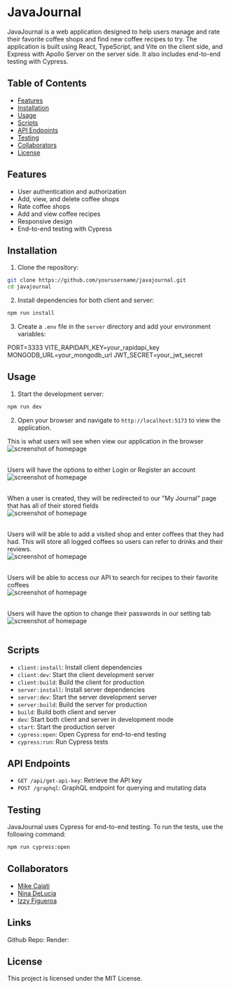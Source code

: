 # JavaJournal

JavaJournal is a web application designed to help users manage and rate their favorite coffee shops and find new coffee recipes to try. The application is built using React, TypeScript, and Vite on the client side, and Express with Apollo Server on the server side. It also includes end-to-end testing with Cypress.

## Table of Contents

- [Features](#features)
- [Installation](#installation)
- [Usage](#usage)
- [Scripts](#scripts)
- [API Endpoints](#api-endpoints)
- [Testing](#testing)
- [Collaborators](#contributing)
- [License](#license)

## Features

- User authentication and authorization
- Add, view, and delete coffee shops
- Rate coffee shops
- Add and view coffee recipes
- Responsive design
- End-to-end testing with Cypress

## Installation

1. Clone the repository:

```sh
git clone https://github.com/yourusername/javajournal.git
cd javajournal
```

2. Install dependencies for both client and server:

```sh
npm run install
```

3. Create a `.env` file in the `server` directory and add your environment variables:

PORT=3333
VITE_RAPIDAPI_KEY=your_rapidapi_key
MONGODB_URL=your_mongodb_url 
JWT_SECRET=your_jwt_secret

## Usage

1. Start the development server:

```sh
npm run dev
```

2. Open your browser and navigate to `http://localhost:5173` to view the application.

This is what users will see when view our application in the browser<br>
![screenshot of homepage](./client/public/images/homepage.png)<br><br>

Users will have the options to either Login or Register an account<br>
![screenshot of homepage](./client/public/images/register.png)<br><br>

When a user is created, they will be redirected to our "My Journal" page that has all of their stored fields <br>
![screenshot of homepage](./client/public/images/myjournal.png)<br><br>

Users will will be able to add a visited shop and enter coffees that they had had. This will store all logged coffees so users can refer to drinks and their reviews.<br>
![screenshot of homepage](./client/public/images/createshop.png)<br><br>

Users will be able to access our API to search for recipes to their favorite coffees<br>
![screenshot of homepage](./client/public/images/discover.png)<br><br>

Users will have the option to change their passwords in our setting tab<br>
![screenshot of homepage](./client/public/images/changepw.png)<br><br>

## Scripts

- `client:install`: Install client dependencies
- `client:dev`: Start the client development server
- `client:build`: Build the client for production
- `server:install`: Install server dependencies
- `server:dev`: Start the server development server
- `server:build`: Build the server for production
- `build`: Build both client and server
- `dev`: Start both client and server in development mode
- `start`: Start the production server
- `cypress:open`: Open Cypress for end-to-end testing
- `cypress:run`: Run Cypress tests

## API Endpoints

- `GET /api/get-api-key`: Retrieve the API key
- `POST /graphql`: GraphQL endpoint for querying and mutating data

## Testing

JavaJournal uses Cypress for end-to-end testing. To run the tests, use the following command:

```sh
npm run cypress:open
```

## Collaborators
- [Mike Caiati](https://github.com/mcaiati2)
- [Nina DeLucia](https://github.com/delucianina)
- [Izzy Figueroa](https://github.com/IzzyFigueroa)

## Links
Github Repo:
Render:


## License

This project is licensed under the MIT License.